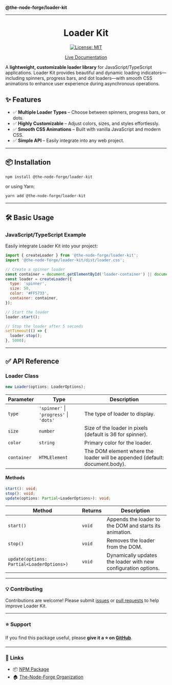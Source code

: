 **@the-node-forge/loader-kit**

***

<div align="center">
   
  # Loader Kit
  
 [![License: MIT](https://img.shields.io/badge/License-MIT-yellow.svg)](https://opensource.org/licenses/MIT)

[Live Documentation](https://the-node-forge.github.io/loader-kit/)

</div>
 
A **lightweight, customizable loader library** for JavaScript/TypeScript applications. Loader Kit provides beautiful and dynamic loading indicators—including spinners, progress bars, and dot loaders—with smooth CSS animations to enhance user experience during asynchronous operations.

## ✨ Features

- ✅ **Multiple Loader Types** – Choose between spinners, progress bars, or dots.
- ✅ **Highly Customizable** – Adjust colors, sizes, and styles effortlessly.
- ✅ **Smooth CSS Animations** – Built with vanilla JavaScript and modern CSS.
- ✅ **Simple API** – Easily integrate into any web project.

---

## 📦 Installation

```sh
npm install @the-node-forge/loader-kit
```

or using Yarn:

```sh
yarn add @the-node-forge/loader-kit
```

---

## 🛠️ Basic Usage

### JavaScript/TypeScript Example

Easily integrate Loader Kit into your project:

```javascript
import { createLoader } from '@the-node-forge/loader-kit';
import '@the-node-forge/loader-kit/dist/loader.css';

// Create a spinner loader
const container = document.getElementById('loader-container') || document.body;
const loader = createLoader({
  type: 'spinner',
  size: 50,
  color: '#FF5733',
  container: container,
});

// Start the loader
loader.start();

// Stop the loader after 5 seconds
setTimeout(() => {
  loader.stop();
}, 5000);
```

---

## ✅ **API Reference**

### **Loader Class**

```typescript
new Loader(options: LoaderOptions);
```

| Parameter   | Type                                    | Description                                                                 |
| ----------- | --------------------------------------- | --------------------------------------------------------------------------- |
| `type`      | `'spinner'` \| `'progress'` \| `'dots'` | The type of loader to display.                                              |
| `size`      | `number`                                | Size of the loader in pixels (default is 36 for spinner).                   |
| `color`     | `string`                                | Primary color for the loader.                                               |
| `container` | `HTMLElement`                           | The DOM element where the loader will be appended (default: document.body). |

#### **Methods**

```typescript
start(): void;
stop(): void;
update(options: Partial<LoaderOptions>): void;
```

| Method                                    | Returns | Description                                                    |
| ----------------------------------------- | ------- | -------------------------------------------------------------- |
| `start()`                                 | `void`  | Appends the loader to the DOM and starts its animation.        |
| `stop()`                                  | `void`  | Removes the loader from the DOM.                               |
| `update(options: Partial<LoaderOptions>)` | `void`  | Dynamically updates the loader with new configuration options. |

---

### 💡 **Contributing**

Contributions are welcome! Please submit
[issues](https://github.com/The-Node-Forge/loader-kit/issues) or
[pull requests](https://github.com/The-Node-Forge/loader-kit/pulls) to help improve
Loader Kit.

---

### ⭐ Support

If you find this package useful, please **give it a ⭐ on
[GitHub](https://github.com/The-Node-Forge/loader-kit 'GitHub Repository')**.

---

### 🔗 **Links**

- 📦 [NPM Package](https://www.npmjs.com/package/@the-node-forge/loader-kit)
- 🏠 [The-Node-Forge Organization](https://github.com/The-Node-Forge)
